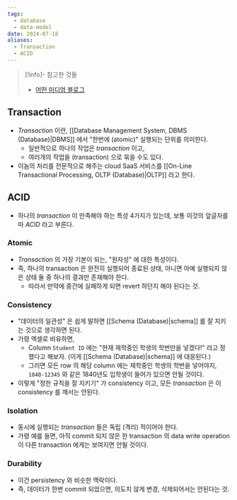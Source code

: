 ```yaml
---
tags:
  - database
  - data-model
date: 2024-07-18
aliases:
  - Transaction
  - ACID
---
```

> [!info]- 참고한 것들
> - [어떤 미디엄 블로그](https://chrisjune-13837.medium.com/db-transaction-%EA%B3%BC-acid%EB%9E%80-45a785403f9e)

## Transaction

- *Transaction* 이란, [[Database Management System, DBMS (Database)|DBMS]] 에서 "한번에 (atomic)" 실행되는 단위를 의미한다.
	- 일반적으로 하나의 작업은 *transaction* 이고,
	- 여러개의 작업을 (transaction) 으로 묶을 수도 있다.
- 이놈의 처리를 전문적으로 해주는 cloud SaaS 서비스를 [[On-Line Transactional Processing, OLTP (Database)|OLTP]] 라고 한다.

## ACID

- 하나의 *transaction* 이 만족해야 하는 특성 4가지가 있는데, 보통 이것의 앞글자를 따 *ACID* 라고 부른다.

### Atomic

- *Transaction* 의 가장 기본이 되는, "원자성" 에 대한 특성이다.
- 즉, 하나의 transaction 은 완전히 실행되어 종료된 상태, 아니면 아예 실행되지 않은 상태 둘 중 하나의 결과만 존재해야 한다.
	- 따라서 만약에 중간에 실패하게 되면 revert 하던지 해야 된다는 것.

### Consistency

- "데이터의 일관성" 은 쉽게 말하면 [[Schema (Database)|schema]] 를 잘 지키는 것으로 생각하면 된다.
- 가령 엑셀로 비유하면,
	- Column `Student ID` 에는 "현재 재학중인 학생의 학번만을 넣겠다!" 라고 정했다고 해보자. (이게 [[Schema (Database)|schema]] 에 대응된다.)
	- 그러면 모든 row 의 해당 column 에는 재학중인 학생의 학번을 넣어야지, `1840-12345` 와 같은 1840년도 입학생이 들어가 있으면 안될 것이다.
- 이렇게 "정한 규칙을 잘 지키기" 가 consistency 이고, 모든 *transaction* 은 이 consistency 를 깨서는 안된다.

### Isolation

- 동시에 실행되는 *transaction* 들은 독립 (격리) 적이어야 한다.
- 가령 예를 들면, 아직 commit 되지 않은 한 transaction 의 data write operation 이 다른 transaction 에게는 보여지면 안될 것이다.

### Durability

- 이건 persistency 와 비슷한 맥락이다.
- 즉, 데이터가 한번 commit 되었으면, 의도치 않게 변경, 삭제되어서는 안된다는 것.
